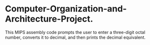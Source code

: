 # Computer-Organization-and-Architecture-Project.
This MIPS assembly code prompts the user to enter a three-digit octal number, converts it to decimal, and then prints the decimal equivalent. 
